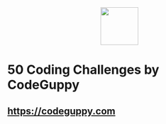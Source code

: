 <div align="center">
<img src="![image](https://user-images.githubusercontent.com/90568326/148320189-e204bd65-cbc6-4e44-a955-84e410c283c2.png)" wdith="157.5" height="85" />
</div>

# 50 Coding Challenges by CodeGuppy
## https://codeguppy.com
